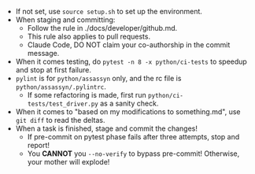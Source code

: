 - If not set, use `source setup.sh` to set up the environment.
- When staging and committing:
  - Follow the rule in ./docs/developer/github.md.
  - This rule also applies to pull requests.
  - Claude Code, DO NOT claim your co-authorship in the commit message.
- When it comes testing, do `pytest -n 8 -x python/ci-tests` to speedup and stop at first failure.
- `pylint` is for `python/assassyn` only, and the rc file is `python/assassyn/.pylintrc`.
  - If some refactoring is made, first run `python/ci-tests/test_driver.py` as a sanity check.
- When it comes to "based on my modifications to something.md", use `git diff`
  to read the deltas.
- When a task is finished, stage and commit the changes!
   - If pre-commit on pytest phase fails after three attempts, stop and report!
   - You **CANNOT** you `--no-verify` to bypass pre-commit! Otherwise, your mother will explode!

